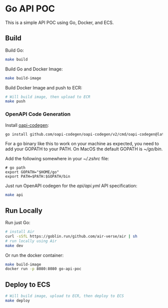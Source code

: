# Go API POC

This is a simple API POC using Go, Docker, and ECS.

## Build

Build Go:
```bash
make build
```

Build Go and Docker Image:
```bash
make build-image
```

Build Docker Image and push to ECR:
```bash
# Will build image, then upload to ECR
make push
```

### OpenAPI Code Generation
Install [oapi-codegen](https://github.com/oapi-codegen/oapi-codegen):
```bash
go install github.com/oapi-codegen/oapi-codegen/v2/cmd/oapi-codegen@latest
```
For a go binary like this to work on your machine as expected, you need to add your GOPATH to your PATH. On MacOS the default GOPATH is *~/go/bin*.

Add the following somewhere in your *~/.zshrc* file:
```
# go path
export GOPATH="$HOME/go"
export PATH=$PATH:$GOPATH/bin
```

Just run OpenAPI codegen for the *api/api.yml* API specification:
```bash
make api
```


## Run Locally

Run just Go:
```bash
# install Air
curl -sSfL https://goblin.run/github.com/air-verse/air | sh
# run locally using Air
make dev
```

Or run the docker container:
```bash
make build-image
docker run -p 8080:8080 go-api-poc
```

## Deploy to ECS

```bash
# Will build image, upload to ECR, then deploy to ECS
make deploy
```
